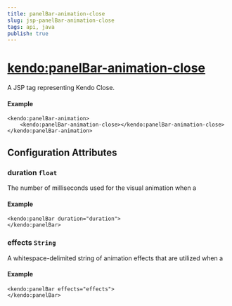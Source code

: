 ```yaml
---
title: panelBar-animation-close
slug: jsp-panelBar-animation-close
tags: api, java
publish: true
---
```


# <kendo:panelBar-animation-close>
A JSP tag representing Kendo Close.

#### Example
    <kendo:panelBar-animation>
        <kendo:panelBar-animation-close></kendo:panelBar-animation-close>
    </kendo:panelBar-animation>


## Configuration Attributes


### duration `float`

The number of milliseconds used for the visual animation when a

#### Example
    <kendo:panelBar duration="duration">
    </kendo:panelBar>



### effects `String`

A whitespace-delimited string of animation effects that are utilized when a

#### Example
    <kendo:panelBar effects="effects">
    </kendo:panelBar>


